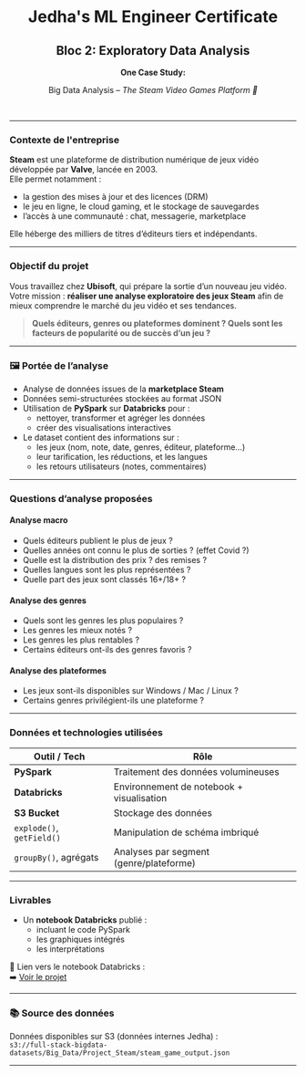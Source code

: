 <h1 align="center">Jedha's ML Engineer Certificate</h1>
<h2 align="center">Bloc 2: Exploratory Data Analysis</h2>

<p align="center"><strong>One Case Study:</strong></p>
<p align="center">Big Data Analysis – <em>The Steam Video Games Platform 👾</em></p>
<br>

---

### Contexte de l'entreprise

**Steam** est une plateforme de distribution numérique de jeux vidéo développée par **Valve**, lancée en 2003.  
Elle permet notamment :

- la gestion des mises à jour et des licences (DRM)  
- le jeu en ligne, le cloud gaming, et le stockage de sauvegardes  
- l’accès à une communauté : chat, messagerie, marketplace

Elle héberge des milliers de titres d’éditeurs tiers et indépendants.

---

### Objectif du projet

Vous travaillez chez **Ubisoft**, qui prépare la sortie d’un nouveau jeu vidéo.  
Votre mission : **réaliser une analyse exploratoire des jeux Steam** afin de mieux comprendre le marché du jeu vidéo et ses tendances.

> **Quels éditeurs, genres ou plateformes dominent ? Quels sont les facteurs de popularité ou de succès d’un jeu ?**

---

### 🖼️ Portée de l’analyse

- Analyse de données issues de la **marketplace Steam**
- Données semi-structurées stockées au format JSON
- Utilisation de **PySpark** sur **Databricks** pour :
  - nettoyer, transformer et agréger les données
  - créer des visualisations interactives
- Le dataset contient des informations sur :
  - les jeux (nom, note, date, genres, éditeur, plateforme…)
  - leur tarification, les réductions, et les langues
  - les retours utilisateurs (notes, commentaires)

---

### Questions d’analyse proposées

#### Analyse macro

- Quels éditeurs publient le plus de jeux ?
- Quelles années ont connu le plus de sorties ? (effet Covid ?)
- Quelle est la distribution des prix ? des remises ?
- Quelles langues sont les plus représentées ?
- Quelle part des jeux sont classés 16+/18+ ?

#### Analyse des genres

- Quels sont les genres les plus populaires ?
- Les genres les mieux notés ?
- Les genres les plus rentables ?
- Certains éditeurs ont-ils des genres favoris ?

#### Analyse des plateformes

- Les jeux sont-ils disponibles sur Windows / Mac / Linux ?
- Certains genres privilégient-ils une plateforme ?

---

### Données et technologies utilisées

| Outil / Tech       | Rôle                                       |
|--------------------|--------------------------------------------|
| **PySpark**        | Traitement des données volumineuses        |
| **Databricks**     | Environnement de notebook + visualisation  |
| **S3 Bucket**      | Stockage des données  |
| `explode()`, `getField()` | Manipulation de schéma imbriqué     |
| `groupBy()`, agrégats | Analyses par segment (genre/plateforme)  |

---

### Livrables

- Un **notebook Databricks** publié :
  - incluant le code PySpark
  - les graphiques intégrés
  - les interprétations

📎 Lien vers le notebook Databricks :  
➡️ [Voir le projet](https://databricks-prod-cloudfront.cloud.databricks.com/public/4027ec902e239c93eaaa8714f173bcfc/282120262354643/2548154020458300/2219708563440839/latest.html)

---

### 📚 Source des données

Données disponibles sur S3 (données internes Jedha) :  
`s3://full-stack-bigdata-datasets/Big_Data/Project_Steam/steam_game_output.json`

---

